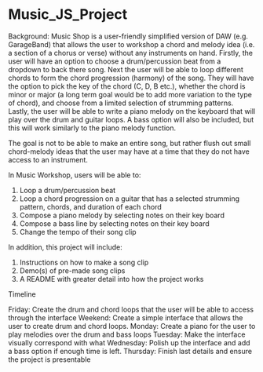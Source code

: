# Music_JS_Project

Background:
Music Shop is a user-friendly simplified version of DAW (e.g. GarageBand) that allows the user to workshop a chord and melody idea (i.e. a section of a chorus or verse) without any instruments on hand. Firstly, the user will have an option to choose a drum/percussion beat from a dropdown to back there song. Next the user will be able to loop different chords to form the chord progression (harmony) of the song. They will have the option to pick the key of the chord (C, D, B etc.), whether the chord is minor or major (a long term goal would be to add more variation to the type of chord), and choose from a limited selection of strumming patterns. Lastly, the user will be able to write a piano melody on the keyboard that will play over the drum and guitar loops. A bass option will also be included, but this will work similarly to the piano melody function.

The goal is not to be able to make an entire song, but rather flush out small chord-melody ideas that the user may have at a time that they do not have access to an instrument.

In Music Workshop, users will be able to:

1. Loop a drum/percussion beat
2. Loop a chord progression on a guitar that has a selected strumming pattern, chords, and duration of each  chord
3. Compose a piano melody by selecting notes on their key board
4. Compose a bass line by selecting notes on their key board
5. Change the tempo of their song clip

In addition, this project will include:
1. Instructions on how to make a song clip
2. Demo(s) of pre-made song clips
3. A README with greater detail into how the project works

Timeline

Friday: Create the drum and chord loops that the user will be able to access through the interface
Weekend: Create a simple interface that allows the user to create drum and chord loops.
Monday: Create a piano for the user to play melodies over the drum and bass loops
Tuesday: Make the interface visually correspond with what 
Wednesday: Polish up the interface and add a bass option if enough time is left.
Thursday: Finish last details and ensure the project is presentable